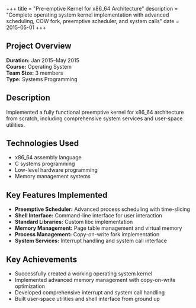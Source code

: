 +++
title = "Pre-emptive Kernel for x86_64 Architecture"
description = "Complete operating system kernel implementation with advanced scheduling, COW fork, preemptive scheduler, and system calls"
date = 2015-05-01
+++

## Project Overview

**Duration:** Jan 2015–May 2015  
**Course:** Operating System  
**Team Size:** 3 members  
**Type:** Systems Programming

## Description

Implemented a fully functional preemptive kernel for x86_64 architecture from scratch, including comprehensive system services and user-space utilities.

## Technologies Used

- x86_64 assembly language
- C systems programming
- Low-level hardware programming
- Memory management systems

## Key Features Implemented

- **Preemptive Scheduler:** Advanced process scheduling with time-slicing
- **Shell Interface:** Command-line interface for user interaction
- **Standard Libraries:** Custom libc implementation
- **Memory Management:** Page table management and virtual memory
- **Process Management:** Copy-on-write fork implementation
- **System Services:** Interrupt handling and system call interface

## Key Achievements

- Successfully created a working operating system kernel
- Implemented advanced memory management with copy-on-write optimization
- Developed comprehensive interrupt and system call handling
- Built user-space utilities and shell interface from ground up